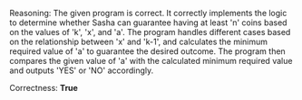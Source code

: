 Reasoning: 
The given program is correct. It correctly implements the logic to determine whether Sasha can guarantee having at least 'n' coins based on the values of 'k', 'x', and 'a'. The program handles different cases based on the relationship between 'x' and 'k-1', and calculates the minimum required value of 'a' to guarantee the desired outcome. The program then compares the given value of 'a' with the calculated minimum required value and outputs 'YES' or 'NO' accordingly.

Correctness: **True**